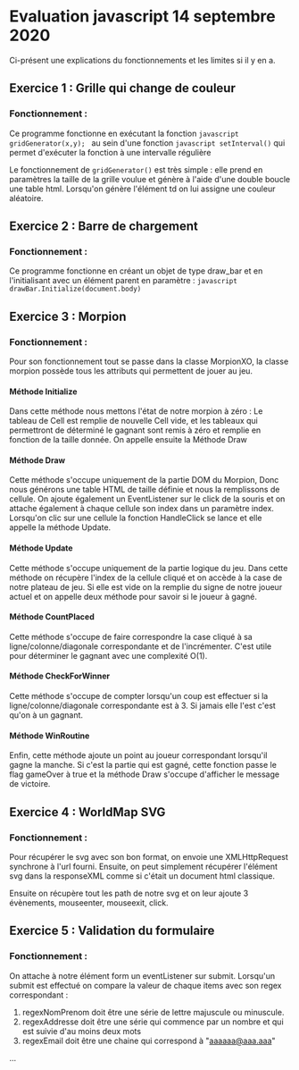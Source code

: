 # Evaluation javascript 14 septembre 2020

Ci-présent une explications du fonctionnements et les limites si il y en a.

## Exercice 1 : Grille qui change de couleur

### Fonctionnement : 

Ce programme fonctionne en exécutant la fonction ```javascript gridGenerator(x,y); ``` au sein d'une fonction ```javascript setInterval()``` qui permet d'exécuter la fonction à une intervalle régulière

Le fonctionnement de ``` gridGenerator() ``` est très simple : elle prend en paramètres la taille de la grille voulue et génère à l'aide d'une double boucle une table html. Lorsqu'on génère l'élément td on lui assigne une couleur aléatoire. 



## Exercice 2 : Barre de chargement

### Fonctionnement : 

Ce programme fonctionne en créant un objet de type draw_bar et en l'initialisant avec un élément parent en paramètre : ```javascript drawBar.Initialize(document.body)```

## Exercice 3 : Morpion

### Fonctionnement : 

Pour son fonctionnement tout se passe dans la classe MorpionXO, la classe morpion possède tous les attributs qui permettent de jouer au jeu.

#### Méthode Initialize

Dans cette méthode nous mettons l'état de notre morpion à zéro : Le tableau de Cell est remplie de nouvelle Cell vide, et les tableaux qui permettront de déterminé le gagnant sont remis à zéro et remplie en fonction de la taille donnée. On appelle ensuite la Méthode Draw

#### Méthode Draw

Cette méthode s'occupe uniquement de la partie DOM du Morpion, Donc nous générons une table HTML de taille définie et nous la remplissons de cellule. On ajoute également un EventListener sur le click de la souris et on attache également à chaque cellule son index dans un paramètre index. Lorsqu'on clic sur une cellule la fonction HandleClick se lance et elle appelle la méthode Update.

#### Méthode Update

Cette méthode s'occupe uniquement de la partie logique du jeu. Dans cette méthode on récupère l'index de la cellule cliqué et on accède à la case de notre plateau de jeu. Si elle est vide on la remplie du signe de notre joueur actuel et on appelle deux méthode pour savoir si le joueur à gagné.

#### Méthode CountPlaced

Cette méthode s'occupe de faire correspondre la case cliqué à sa ligne/colonne/diagonale correspondante et de l'incrémenter. C'est utile pour déterminer le gagnant avec une complexité O(1).

#### Méthode CheckForWinner

Cette méthode s'occupe de compter lorsqu'un coup est effectuer si la ligne/colonne/diagonale correspondante est à 3. Si jamais elle l'est c'est qu'on à un gagnant. 

#### Méthode WinRoutine

Enfin, cette méthode ajoute un point au joueur correspondant lorsqu'il gagne la manche. Si c'est la partie qui est gagné, cette fonction passe le flag gameOver à true et la méthode Draw s'occupe d'afficher le message de victoire.


## Exercice 4 : WorldMap SVG
### Fonctionnement : 

Pour récupérer le svg avec son bon format, on envoie une XMLHttpRequest synchrone à l'url fourni. Ensuite, on peut simplement récupérer l'élément svg dans la responseXML comme si c'était un document html classique.

Ensuite on récupère tout les path de notre svg et on leur ajoute 3 évènements, mouseenter, mouseexit, click.

## Exercice 5 : Validation du formulaire

### Fonctionnement : 

On attache à notre élément form un eventListener sur submit. Lorsqu'un submit est effectué on compare la valeur de chaque items avec son regex correspondant : 
1. regexNomPrenom doit être une série de lettre majuscule ou minuscule.
2. regexAddresse doit être une série qui commence par un nombre et qui est suivie d'au moins deux mots
3. regexEmail doit être une chaine qui correspond à "aaaaaa@aaa.aaa"

...
